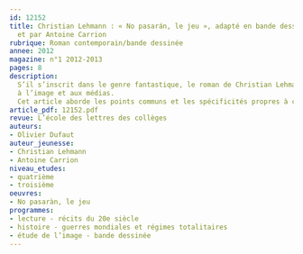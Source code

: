 ```yaml
---
id: 12152
title: Christian Lehmann : « No pasarán, le jeu », adapté en bande dessinée par lui-même
  et par Antoine Carrion
rubrique: Roman contemporain/bande dessinée
annee: 2012
magazine: n°1 2012-2013
pages: 8
description: 
  S’il s’inscrit dans le genre fantastique, le roman de Christian Lehmann, « No pasarán, le jeu », offre également des résonances historiques, politiques et sociales qui n’ont rien perdu de leur actualité. Ce roman et son adaptation en bande dessinée pourront être étudiés avec des élèves de quatrième et de troisième, notamment dans le cadre d’une approche interdisciplinaire large, associant lettres, histoire-géographie, arts plastiques et histoire des arts, éducation civique, éducation
  à l’image et aux médias.
  Cet article aborde les points communs et les spécificités propres à chacune des deux versions, et examine le découpage et le scénario de la bande dessinée.
article_pdf: 12152.pdf
revue: L’école des lettres des collèges
auteurs:
- Olivier Dufaut
auteur_jeunesse:
- Christian Lehmann
- Antoine Carrion
niveau_etudes:
- quatrième
- troisième
oeuvres:
- No pasaràn, le jeu
programmes:
- lecture - récits du 20e siècle
- histoire - guerres mondiales et régimes totalitaires
- étude de l’image - bande dessinée
---
```


